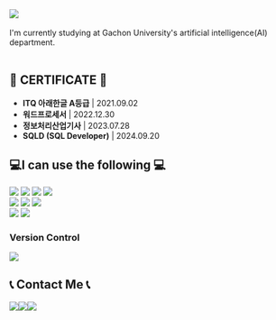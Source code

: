 <img src="https://capsule-render.vercel.app/api?type=venom&color=auto&height=130&section=header&text=ohgnuyb.b&fontSize=90"/>

<br>
<br>
I'm currently studying at Gachon University's artificial intelligence(AI) department.

<br>
<br>

<div align="left">
<h2>🏅 CERTIFICATE 🏅</h2>
<div>

* **ITQ 아래한글 A등급** | 2021.09.02
* **워드프로세서** | 2022.12.30
* **정보처리산업기사** | 2023.07.28
* **SQLD (SQL Developer)** | 2024.09.20

<div align="left">
<h2>💻I can use the following 💻</h2>
<div>
    <img src="https://img.shields.io/badge/JSP-007396?style=for-the-badge&logo=java&logoColor=white">
    <img src="https://img.shields.io/badge/Oracle_DB-F80000?style=for-the-badge&logo=oracle&logoColor=white">
    <img src="https://img.shields.io/badge/Java-007396?style=for-the-badge&logo=java&logoColor=white">
    <img src="https://img.shields.io/badge/C-A8B9CC?style=for-the-badge&logo=c&logoColor=white">
    <br>
    <img src="https://img.shields.io/badge/Markdown-000000?style=for-the-badge&logo=markdown&logoColor=white">
    <img src="https://img.shields.io/badge/Python-3776AB?style=for-the-badge&logo=python&logoColor=white">
    <img src="https://img.shields.io/badge/html5-E34F26?style=for-the-badge&logo=html5&logoColor=white">
    <br>
    <img src="https://img.shields.io/badge/CSS3-1572B6?style=for-the-badge&logo=CSS3&logoColor=white">
    <img src="https://img.shields.io/badge/JavaScript-F7DF1E?style=for-the-badge&logo=JavaScript&logoColor=black">
    

</div>

<h3>Version Control</h3>
    <div>
        <img src="https://img.shields.io/badge/GitHub-181717?style=flat-square&logo=github&logoColor=white">
    </div>
    
<h2> 📞 Contact Me 📞</h2>
<div style="display:flex; flex-direction:row;">
    <a href="https://github.com/ohgnuyb">
    <img src="https://img.shields.io/badge/GitHub-181717?style=for-the-badge&logo=github&logoColor=white">
  </a>
        <a href="https://www.instagram.com/ohgnuyb.b">
        <img src="https://img.shields.io/badge/Instagram-E4405F?style=for-the-badge&logo=instagram&logoColor=white">
    </a>
    <a href="https://open.kakao.com/me/ohgnuyb.b">
        <img src="https://img.shields.io/badge/KakaoTalk-FFCD00?style=for-the-badge&logo=kakaotalk&logoColor=black">
    </a>

</div>





<!-- ![ohgnuyb.b's GitHub stats](https://github-readme-stats.vercel.app/api?username=ohgnuyb&show_icons=true&theme=dracula) -->
